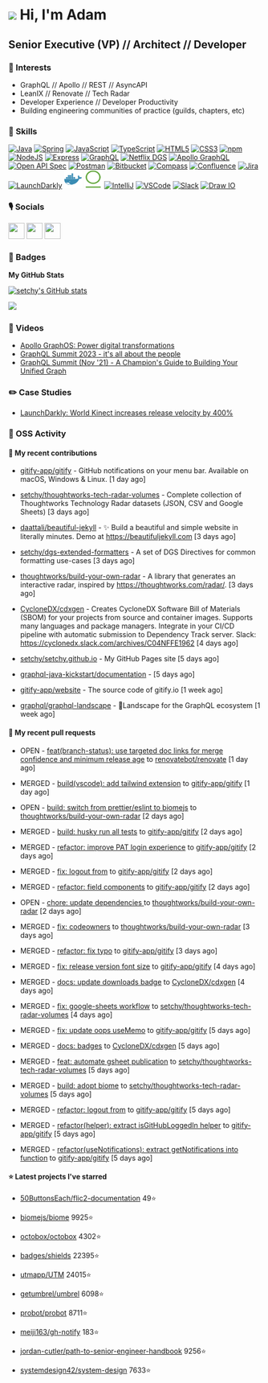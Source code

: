![](https://user-images.githubusercontent.com/18350557/176309783-0785949b-9127-417c-8b55-ab5a4333674e.gif) Hi, I'm Adam
============================================================================================================================

Senior Executive (VP) // Architect // Developer
-----------------------------------------------

### 🔭 Interests

- GraphQL // Apollo // REST // AsyncAPI
- LeanIX // Renovate // Tech Radar
- Developer Experience // Developer Productivity
- Building engineering communities of practice (guilds, chapters, etc)

### 💪 Skills

<p align="left">
  <a href="https://www.oracle.com/java/" target="_blank" rel="noreferrer"><img src="https://raw.githubusercontent.com/danielcranney/readme-generator/main/public/icons/skills/java-colored.svg" width="36" height="36" alt="Java" /></a>
  <a href="https://spring.io/" target="_blank" rel="noreferrer"><img src="https://cdn.worldvectorlogo.com/logos/spring-3.svg" width="36" height="36" alt="Spring" /></a> 
  <a href="https://developer.mozilla.org/en-US/docs/Web/JavaScript" target="_blank" rel="noreferrer"><img src="https://raw.githubusercontent.com/danielcranney/readme-generator/main/public/icons/skills/javascript-colored.svg" width="36" height="36" alt="JavaScript" /></a>
  <a href="https://www.typescriptlang.org/" target="_blank" rel="noreferrer"><img src="https://raw.githubusercontent.com/danielcranney/readme-generator/main/public/icons/skills/typescript-colored.svg" width="36" height="36" alt="TypeScript" /></a>
  <a href="https://developer.mozilla.org/en-US/docs/Glossary/HTML5" target="_blank" rel="noreferrer"><img src="https://raw.githubusercontent.com/danielcranney/readme-generator/main/public/icons/skills/html5-colored.svg" width="36" height="36" alt="HTML5" /></a>
  <a href="https://www.w3.org/TR/CSS/#css" target="_blank" rel="noreferrer"><img src="https://raw.githubusercontent.com/danielcranney/readme-generator/main/public/icons/skills/css3-colored.svg" width="36" height="36" alt="CSS3" /></a>
  <a href="https://www.npmjs.com//" target="_blank" rel="noreferrer"><img src="https://cdn.worldvectorlogo.com/logos/npm-square-red-1.svg" width="36" height="36" alt="npm" /></a>
  <a href="https://nodejs.org/en/" target="_blank" rel="noreferrer"><img src="https://raw.githubusercontent.com/danielcranney/readme-generator/main/public/icons/skills/nodejs-colored.svg" width="36" height="36" alt="NodeJS" /></a>
  <a href="https://expressjs.com/" target="_blank" rel="noreferrer"><img src="https://raw.githubusercontent.com/danielcranney/readme-generator/main/public/icons/skills/express-colored.svg" width="36" height="36" alt="Express" /></a>
  <a href="https://graphql.org/" target="_blank" rel="noreferrer"><img src="https://raw.githubusercontent.com/danielcranney/readme-generator/main/public/icons/skills/graphql-colored.svg" width="36" height="36" alt="GraphQL" /></a>
  <a href="https://netflix.github.io/dgs/" target="_blank" rel="noreferrer"><img src="https://raw.githubusercontent.com/Netflix/dgs/main/docs/images/dgs-framework-brand/Icon/dgs-icon--blue.svg" width="36" height="36" alt="Netflix DGS" /></a>
  <a href="https://apollographql.com/" target="_blank" rel="noreferrer"><img src="https://cdn.worldvectorlogo.com/logos/apollo-graphql-compact.svg" width="36" height="36" alt="Apollo GraphQL" /></a>
  <a href="https://swagger.io/specification/" target="_blank" rel="noreferrer"><img src="https://cdn.worldvectorlogo.com/logos/openapi-1.svg" width="36" height="36" alt="Open API Spec" /></a>
  <a href="https://www.postman.com//" target="_blank" rel="noreferrer"><img src="https://cdn.worldvectorlogo.com/logos/postman.svg" width="36" height="36" alt="Postman" /></a>
  <a href="https://www.atlassian.com/software/bitbucket" target="_blank" rel="noreferrer"><img src="https://cdn.worldvectorlogo.com/logos/bitbucket-icon.svg" width="36" height="36" alt="Bitbucket" /></a>
  <a href="https://www.atlassian.com/software/compass" target="_blank" rel="noreferrer"><img src="https://cdn.worldvectorlogo.com/logos/atlassian-compass-1.svg" width="36" height="36" alt="Compass" /></a>
  <a href="https://www.atlassian.com/software/confluence" target="_blank" rel="noreferrer"><img src="https://cdn.worldvectorlogo.com/logos/confluence-1.svg" width="36" height="36" alt="Confluence" /></a>
  <a href="https://www.atlassian.com/software/jira" target="_blank" rel="noreferrer"><img src="https://cdn.worldvectorlogo.com/logos/jira-1.svg" width="36" height="36" alt="Jira" /></a>
  <a href="https://launchdarkly.com/" target="_blank" rel="noreferrer"><img src="https://cdn.worldvectorlogo.com/logos/launchdarkly-2.svg" width="36" height="36" alt="LaunchDarkly" /></a>
  <a href="https://docker.com/" target="_blank" rel="noreferrer"><img src="https://raw.githubusercontent.com/nx211/homer-icons/master/png/docker.png" width="36" height="36" alt="Docker" /></a>
  <a href="https://jfrog.com/artifactory/" target="_blank" rel="noreferrer"><img src="https://raw.githubusercontent.com/nx211/homer-icons/master/png/artifactory.png" width="36" height="36" alt="Artifactory" /></a>
  <a href="https://www.jetbrains.com/idea/" target="_blank" rel="noreferrer"><img src="https://cdn.worldvectorlogo.com/logos/intellij-idea-1.svg" width="36" height="36" alt="IntelliJ" /></a>
  <a href="https://code.visualstudio.com/" target="_blank" rel="noreferrer"><img src="https://cdn.worldvectorlogo.com/logos/visual-studio-code-1.svg" width="36" height="36" alt="VSCode" /></a>
  <a href="https://slack.com/" target="_blank" rel="noreferrer"><img src="https://cdn.worldvectorlogo.com/logos/slack-new-logo.svg" width="36" height="36" alt="Slack" /></a>
  <a href="https://drawio-app.com/" target="_blank" rel="noreferrer"><img src="https://cdn.worldvectorlogo.com/logos/draw-io.svg" width="36" height="36" alt="Draw IO" /></a>
</p>

                      

### 🎙️ Socials
                  
<p align="left">
  <a href="https://www.github.com/setchy" target="_blank" rel="noreferrer"><img src="https://raw.githubusercontent.com/danielcranney/readme-generator/main/public/icons/socials/github.svg" width="32" height="32" /></a>
  <a href="https://www.linkedin.com/in/adamsetch" target="_blank" rel="noreferrer"><img src="https://raw.githubusercontent.com/danielcranney/readme-generator/main/public/icons/socials/linkedin.svg" width="32" height="32" /></a>
  <a href="https://www.twitter.com/setchy87" target="_blank" rel="noreferrer"><img src="https://raw.githubusercontent.com/danielcranney/readme-generator/main/public/icons/socials/twitter.svg" width="32" height="32" /></a>
</p>

### 📛 Badges

<b>My GitHub Stats</b>

<a href="http://www.github.com/setchy"><img src="https://github-readme-stats.vercel.app/api?username=setchy&show_icons=true&hide=&count_private=true&title_color=0891b2&text_color=ffffff&icon_color=0891b2&bg_color=1c1917&hide_border=true&show_icons=true" alt="setchy's GitHub stats" /></a>

<a href="http://www.github.com/setchy"><img src="https://github-readme-streak-stats.herokuapp.com/?user=setchy&stroke=ffffff&background=1c1917&ring=0891b2&fire=0891b2&currStreakNum=ffffff&currStreakLabel=0891b2&sideNums=ffffff&sideLabels=ffffff&dates=ffffff&hide_border=true" /></a>

### 📼 Videos

- [Apollo GraphOS: Power digital transformations](https://www.apollographql.com/enterprise?wvideo=4fu2lsjssc)
- [GraphQL Summit 2023 - it's all about the people](https://www.youtube.com/watch?v=090IWEcHbJc)
- [GraphQL Summit (Nov '21) - A Champion's Guide to Building Your Unified Graph](https://www.apollographql.com/events/roundtable/graphql-summit-november-2021/a-champions-guide-to-building-your-unified-graph)

### ✏️ Case Studies

- [LaunchDarkly: World Kinect increases release velocity by 400%](https://launchdarkly.com/case-studies/world-kinect/)

### 🎯 OSS Activity
#### 🚀 My recent contributions



- [gitify-app/gitify](https://github.com/gitify-app/gitify) - GitHub notifications on your menu bar. Available on macOS, Windows &amp; Linux. [1 day ago]

- [setchy/thoughtworks-tech-radar-volumes](https://github.com/setchy/thoughtworks-tech-radar-volumes) - Complete collection of Thoughtworks Technology Radar datasets (JSON, CSV and Google Sheets) [3 days ago]

- [daattali/beautiful-jekyll](https://github.com/daattali/beautiful-jekyll) - ✨ Build a beautiful and simple website in literally minutes. Demo at https://beautifuljekyll.com [3 days ago]

- [setchy/dgs-extended-formatters](https://github.com/setchy/dgs-extended-formatters) - A set of DGS Directives for common formatting use-cases [3 days ago]

- [thoughtworks/build-your-own-radar](https://github.com/thoughtworks/build-your-own-radar) - A library that generates an interactive radar, inspired by https://thoughtworks.com/radar/. [3 days ago]

- [CycloneDX/cdxgen](https://github.com/CycloneDX/cdxgen) - Creates CycloneDX Software Bill of Materials (SBOM) for your projects from source and container images. Supports many languages and package managers. Integrate in your CI/CD pipeline with automatic submission to Dependency Track server. Slack: https://cyclonedx.slack.com/archives/C04NFFE1962 [4 days ago]

- [setchy/setchy.github.io](https://github.com/setchy/setchy.github.io) - My GitHub Pages site [5 days ago]

- [graphql-java-kickstart/documentation](https://github.com/graphql-java-kickstart/documentation) -  [5 days ago]

- [gitify-app/website](https://github.com/gitify-app/website) - The source code of gitify.io [1 week ago]

- [graphql/graphql-landscape](https://github.com/graphql/graphql-landscape) - 🌄Landscape for the GraphQL ecosystem [1 week ago]

#### 🎉 My recent pull requests



- OPEN - [feat(branch-status): use targeted doc links for merge confidence and minimum release age](https://github.com/renovatebot/renovate/pull/28378) to [renovatebot/renovate](https://github.com/renovatebot/renovate) [1 day ago]

- MERGED - [build(vscode): add tailwind extension](https://github.com/gitify-app/gitify/pull/1001) to [gitify-app/gitify](https://github.com/gitify-app/gitify) [1 day ago]

- OPEN - [build: switch from prettier/eslint to biomejs](https://github.com/thoughtworks/build-your-own-radar/pull/371) to [thoughtworks/build-your-own-radar](https://github.com/thoughtworks/build-your-own-radar) [2 days ago]

- MERGED - [build: husky run all tests](https://github.com/gitify-app/gitify/pull/1000) to [gitify-app/gitify](https://github.com/gitify-app/gitify) [2 days ago]

- MERGED - [refactor: improve PAT login experience](https://github.com/gitify-app/gitify/pull/999) to [gitify-app/gitify](https://github.com/gitify-app/gitify) [2 days ago]

- MERGED - [fix: logout from](https://github.com/gitify-app/gitify/pull/998) to [gitify-app/gitify](https://github.com/gitify-app/gitify) [2 days ago]

- MERGED - [refactor: field components](https://github.com/gitify-app/gitify/pull/997) to [gitify-app/gitify](https://github.com/gitify-app/gitify) [2 days ago]

- OPEN - [chore: update dependencies ](https://github.com/thoughtworks/build-your-own-radar/pull/370) to [thoughtworks/build-your-own-radar](https://github.com/thoughtworks/build-your-own-radar) [2 days ago]

- MERGED - [fix: codeowners](https://github.com/thoughtworks/build-your-own-radar/pull/369) to [thoughtworks/build-your-own-radar](https://github.com/thoughtworks/build-your-own-radar) [3 days ago]

- MERGED - [refactor: fix typo](https://github.com/gitify-app/gitify/pull/996) to [gitify-app/gitify](https://github.com/gitify-app/gitify) [3 days ago]

- MERGED - [fix: release version font size](https://github.com/gitify-app/gitify/pull/994) to [gitify-app/gitify](https://github.com/gitify-app/gitify) [4 days ago]

- MERGED - [docs: update downloads badge](https://github.com/CycloneDX/cdxgen/pull/968) to [CycloneDX/cdxgen](https://github.com/CycloneDX/cdxgen) [4 days ago]

- MERGED - [fix: google-sheets workflow](https://github.com/setchy/thoughtworks-tech-radar-volumes/pull/301) to [setchy/thoughtworks-tech-radar-volumes](https://github.com/setchy/thoughtworks-tech-radar-volumes) [4 days ago]

- MERGED - [fix: update oops useMemo](https://github.com/gitify-app/gitify/pull/987) to [gitify-app/gitify](https://github.com/gitify-app/gitify) [5 days ago]

- MERGED - [docs: badges](https://github.com/CycloneDX/cdxgen/pull/966) to [CycloneDX/cdxgen](https://github.com/CycloneDX/cdxgen) [5 days ago]

- MERGED - [feat: automate gsheet publication](https://github.com/setchy/thoughtworks-tech-radar-volumes/pull/299) to [setchy/thoughtworks-tech-radar-volumes](https://github.com/setchy/thoughtworks-tech-radar-volumes) [5 days ago]

- MERGED - [build: adopt biome](https://github.com/setchy/thoughtworks-tech-radar-volumes/pull/298) to [setchy/thoughtworks-tech-radar-volumes](https://github.com/setchy/thoughtworks-tech-radar-volumes) [5 days ago]

- MERGED - [refactor: logout from](https://github.com/gitify-app/gitify/pull/983) to [gitify-app/gitify](https://github.com/gitify-app/gitify) [5 days ago]

- MERGED - [refactor(helper): extract isGitHubLoggedIn helper](https://github.com/gitify-app/gitify/pull/982) to [gitify-app/gitify](https://github.com/gitify-app/gitify) [5 days ago]

- MERGED - [refactor(useNotifications): extract getNotifications into function](https://github.com/gitify-app/gitify/pull/981) to [gitify-app/gitify](https://github.com/gitify-app/gitify) [5 days ago]

#### ⭐ Latest projects I've starred



- [50ButtonsEach/flic2-documentation](https://github.com/50ButtonsEach/flic2-documentation) 49⭐

- [biomejs/biome](https://github.com/biomejs/biome) 9925⭐

- [octobox/octobox](https://github.com/octobox/octobox) 4302⭐

- [badges/shields](https://github.com/badges/shields) 22395⭐

- [utmapp/UTM](https://github.com/utmapp/UTM) 24015⭐

- [getumbrel/umbrel](https://github.com/getumbrel/umbrel) 6098⭐

- [probot/probot](https://github.com/probot/probot) 8711⭐

- [meiji163/gh-notify](https://github.com/meiji163/gh-notify) 183⭐

- [jordan-cutler/path-to-senior-engineer-handbook](https://github.com/jordan-cutler/path-to-senior-engineer-handbook) 9256⭐

- [systemdesign42/system-design](https://github.com/systemdesign42/system-design) 7633⭐


